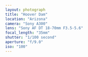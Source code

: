 ```yaml
---
layout: photograph
title: "Hoover Dam"
location: "Arizona"
camera: "Sony A300"
lens: "Sony AF DT 18-70mm F3.5-5.6"
focal_length: "35mm"
shutter: "1/100 second"
aperture: "f/9.0"
iso: "100"
---
```

